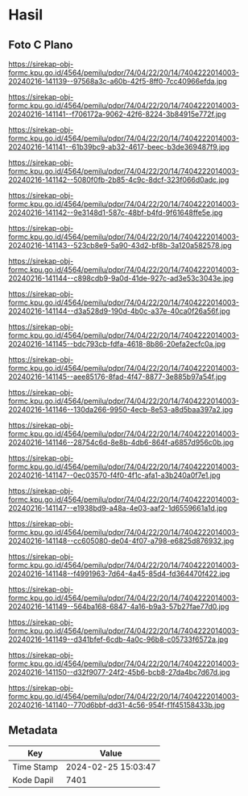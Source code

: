 # Hasil

## Foto C Plano

https://sirekap-obj-formc.kpu.go.id/4564/pemilu/pdpr/74/04/22/20/14/7404222014003-20240216-141139--97568a3c-a60b-42f5-8ff0-7cc40966efda.jpg

https://sirekap-obj-formc.kpu.go.id/4564/pemilu/pdpr/74/04/22/20/14/7404222014003-20240216-141141--f706172a-9062-42f6-8224-3b84915e772f.jpg

https://sirekap-obj-formc.kpu.go.id/4564/pemilu/pdpr/74/04/22/20/14/7404222014003-20240216-141141--61b39bc9-ab32-4617-beec-b3de369487f9.jpg

https://sirekap-obj-formc.kpu.go.id/4564/pemilu/pdpr/74/04/22/20/14/7404222014003-20240216-141142--5080f0fb-2b85-4c9c-8dcf-323f066d0adc.jpg

https://sirekap-obj-formc.kpu.go.id/4564/pemilu/pdpr/74/04/22/20/14/7404222014003-20240216-141142--9e3148d1-587c-48bf-b4fd-9f61648ffe5e.jpg

https://sirekap-obj-formc.kpu.go.id/4564/pemilu/pdpr/74/04/22/20/14/7404222014003-20240216-141143--523cb8e9-5a90-43d2-bf8b-3a120a582578.jpg

https://sirekap-obj-formc.kpu.go.id/4564/pemilu/pdpr/74/04/22/20/14/7404222014003-20240216-141144--c898cdb9-9a0d-41de-927c-ad3e53c3043e.jpg

https://sirekap-obj-formc.kpu.go.id/4564/pemilu/pdpr/74/04/22/20/14/7404222014003-20240216-141144--d3a528d9-190d-4b0c-a37e-40ca0f26a56f.jpg

https://sirekap-obj-formc.kpu.go.id/4564/pemilu/pdpr/74/04/22/20/14/7404222014003-20240216-141145--bdc793cb-fdfa-4618-8b86-20efa2ecfc0a.jpg

https://sirekap-obj-formc.kpu.go.id/4564/pemilu/pdpr/74/04/22/20/14/7404222014003-20240216-141145--aee85176-8fad-4f47-8877-3e885b97a54f.jpg

https://sirekap-obj-formc.kpu.go.id/4564/pemilu/pdpr/74/04/22/20/14/7404222014003-20240216-141146--130da266-9950-4ecb-8e53-a8d5baa397a2.jpg

https://sirekap-obj-formc.kpu.go.id/4564/pemilu/pdpr/74/04/22/20/14/7404222014003-20240216-141146--28754c6d-8e8b-4db6-864f-a6857d956c0b.jpg

https://sirekap-obj-formc.kpu.go.id/4564/pemilu/pdpr/74/04/22/20/14/7404222014003-20240216-141147--0ec03570-f4f0-4f1c-afa1-a3b240a0f7e1.jpg

https://sirekap-obj-formc.kpu.go.id/4564/pemilu/pdpr/74/04/22/20/14/7404222014003-20240216-141147--e1938bd9-a48a-4e03-aaf2-1d6559661a1d.jpg

https://sirekap-obj-formc.kpu.go.id/4564/pemilu/pdpr/74/04/22/20/14/7404222014003-20240216-141148--cc605080-de04-4f07-a798-e6825d876932.jpg

https://sirekap-obj-formc.kpu.go.id/4564/pemilu/pdpr/74/04/22/20/14/7404222014003-20240216-141148--f4991963-7d64-4a45-85d4-fd364470f422.jpg

https://sirekap-obj-formc.kpu.go.id/4564/pemilu/pdpr/74/04/22/20/14/7404222014003-20240216-141149--564ba168-6847-4a16-b9a3-57b27fae77d0.jpg

https://sirekap-obj-formc.kpu.go.id/4564/pemilu/pdpr/74/04/22/20/14/7404222014003-20240216-141149--d341bfef-6cdb-4a0c-96b8-c05733f6572a.jpg

https://sirekap-obj-formc.kpu.go.id/4564/pemilu/pdpr/74/04/22/20/14/7404222014003-20240216-141150--d32f9077-24f2-45b6-bcb8-27da4bc7d67d.jpg

https://sirekap-obj-formc.kpu.go.id/4564/pemilu/pdpr/74/04/22/20/14/7404222014003-20240216-141140--770d6bbf-dd31-4c56-954f-f1f45158433b.jpg


## Metadata

| Key        | Value               |
| ---------- | ------------------- |
| Time Stamp | 2024-02-25 15:03:47 |
| Kode Dapil | 7401                |



